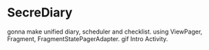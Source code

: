 # SecreDiary

gonna make unified diary, scheduler and checklist.
using ViewPager, Fragment, FragmentStatePagerAdapter.
gif Intro Activity.

